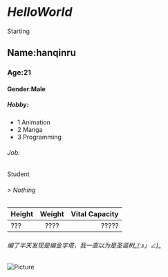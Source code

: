 # *HelloWorld*

Starting


## Name:hanqinru

### Age:21

#### Gender:Male

##### Hobby:
* 1  Animation
* 2  Manga
* 3  Programming

###### Job:
Student

###### > Nothing

| Height        | Weight        | Vital Capacity  |
| ------------- |:-------------:| ---------------:|
|      ???      |      ????     |      ?????      |

###### 编了半天发现是编金字塔，我一直以为是圣诞树_(:з」∠)_

![Picture](http://image.baidu.com/search/detail?ct=503316480&z=1&ipn=d&word=%E5%88%9D%E9%9F%B3%E6%9C%AA%E6%9D%A5&step_word=&hs=0&pn=1&spn=0&di=163145320580&pi=&rn=1&tn=baiduimagedetail&is=&istype=0&ie=utf-8&oe=utf-8&in=&cl=2&lm=-1&st=undefined&cs=653265496%2C3147373115&os=3593473761%2C2294976457&simid=0%2C0&adpicid=0&ln=1967&fr=&fmq=1474466249891_R&fm=&ic=undefined&s=undefined&se=&sme=&tab=0&width=&height=&face=undefined&ist=&jit=&cg=&bdtype=0&oriquery=&objurl=http%3A%2F%2Fimg4.c.yinyuetai.com%2Fartist%2Ffan%2F150821%2F0%2F-M-e0f18ecd6d223f88f780c8b6c83a16cf_200x200.jpg&fromurl=ippr_z2C%24qAzdH3FAzdH3Fooo_z%26e3Bytgy7jpwt_z%26e3Bv54AzdH3Fuwgvs7kAzdH3Fp5rtv-1jpwtsAzdH3Fdn0bbl&gsm=b4&rpstart=0&rpnum=0)
